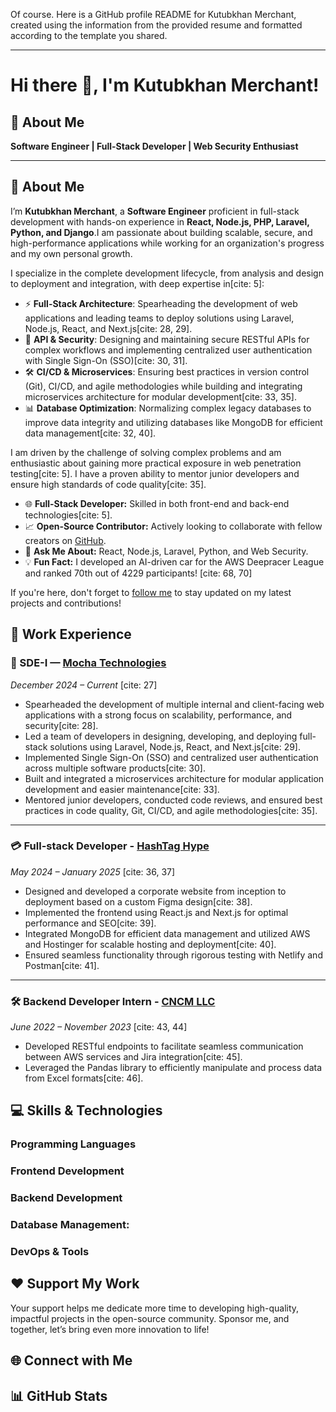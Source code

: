 Of course. Here is a GitHub profile README for Kutubkhan Merchant, created using the information from the provided resume and formatted according to the template you shared.

-----

# Hi there 👋, I'm Kutubkhan Merchant\! 

[][portfolio]

## 💼 About Me

**Software Engineer | Full-Stack Developer | Web Security Enthusiast** 

-----

## 📝 About Me

I’m **Kutubkhan Merchant**, a **Software Engineer** proficient in full-stack development with hands-on experience in **React, Node.js, PHP, Laravel, Python, and Django**.I am passionate about building scalable, secure, and high-performance applications while working for an organization's progress and my own personal growth.

I specialize in the complete development lifecycle, from analysis and design to deployment and integration, with deep expertise in[cite: 5]:

  * ⚡ **Full-Stack Architecture**: Spearheading the development of web applications and leading teams to deploy solutions using Laravel, Node.js, React, and Next.js[cite: 28, 29].
  * 🔐 **API & Security**: Designing and maintaining secure RESTful APIs for complex workflows and implementing centralized user authentication with Single Sign-On (SSO)[cite: 30, 31].
  * 🛠 **CI/CD & Microservices**: Ensuring best practices in version control (Git), CI/CD, and agile methodologies while building and integrating microservices architecture for modular development[cite: 33, 35].
  * 📊 **Database Optimization**: Normalizing complex legacy databases to improve data integrity and utilizing databases like MongoDB for efficient data management[cite: 32, 40].

I am driven by the challenge of solving complex problems and am enthusiastic about gaining more practical exposure in web penetration testing[cite: 5]. I have a proven ability to mentor junior developers and ensure high standards of code quality[cite: 35].

  * 🌐 **Full-Stack Developer:** Skilled in both front-end and back-end technologies[cite: 5].
  * 📈 **Open-Source Contributor:** Actively looking to collaborate with fellow creators on [GitHub][github].
  * 💬 **Ask Me About:** React, Node.js, Laravel, Python, and Web Security.
  * 💡 **Fun Fact:** I developed an AI-driven car for the AWS Deepracer League and ranked 70th out of 4229 participants\! [cite: 68, 70]

If you're here, don't forget to [follow me](https://www.google.com/search?q=https://github.com/kutubkhan786) to stay updated on my latest projects and contributions\!

## 💼 Work Experience

### 🚀 SDE-I — [Mocha Technologies](https://www.mochatechnologies.com)

*December 2024 – Current* [cite: 27]

  * Spearheaded the development of multiple internal and client-facing web applications with a strong focus on scalability, performance, and security[cite: 28].
  * Led a team of developers in designing, developing, and deploying full-stack solutions using Laravel, Node.js, React, and Next.js[cite: 29].
  * Implemented Single Sign-On (SSO) and centralized user authentication across multiple software products[cite: 30].
  * Built and integrated a microservices architecture for modular application development and easier maintenance[cite: 33].
  * Mentored junior developers, conducted code reviews, and ensured best practices in code quality, Git, CI/CD, and agile methodologies[cite: 35].

-----

### 💳 Full-stack Developer - [HashTag Hype](https://www.google.com/search?q=https://www.hashtag-hype.com/)

*May 2024 – January 2025* [cite: 36, 37]

  * Designed and developed a corporate website from inception to deployment based on a custom Figma design[cite: 38].
  * Implemented the frontend using React.js and Next.js for optimal performance and SEO[cite: 39].
  * Integrated MongoDB for efficient data management and utilized AWS and Hostinger for scalable hosting and deployment[cite: 40].
  * Ensured seamless functionality through rigorous testing with Netlify and Postman[cite: 41].

-----

### 🛠️ Backend Developer Intern - [CNCM LLC](https://www.google.com/search?q=https://www.cncm.com/)

*June 2022 – November 2023* [cite: 43, 44]

  * Developed RESTful endpoints to facilitate seamless communication between AWS services and Jira integration[cite: 45].
  * Leveraged the Pandas library to efficiently manipulate and process data from Excel formats[cite: 46].

## 💻 Skills & Technologies

### **Programming Languages**

  
  
  
  
  

### **Frontend Development**

  
  
  
  

### **Backend Development**

  
  
  

### **Database Management:**

  
  

### **DevOps & Tools**

  
  
  
  
  

## ❤️ Support My Work

Your support helps me dedicate more time to developing high-quality, impactful projects in the open-source community. Sponsor me, and together, let’s bring even more innovation to life\!

[](https://www.google.com/search?q=https://github.com/sponsors/kutubkhan786)

## 🌐 Connect with Me

## 📊 GitHub Stats

[](https://www.google.com/search?q=%5Bhttps://github.com/ashutosh00710/github-readme-activity-graph%5D\(https://github.com/ashutosh00710/github-readme-activity-graph\))

[portfolio]: https://www.google.com/search?q=%5Bhttps://kmerchant.netlify.app/%5D\(https://kmerchant.netlify.app/\)
[github]: https://www.google.com/search?q=%5Bhttps://github.com/kutubkhan786%5D\(https://github.com/kutubkhan786\)
[linkedin]: https://www.google.com/search?q=%5Bhttps://www.linkedin.com/in/qutubkhan-merchant-b2372631a%5D\(https://www.linkedin.com/in/qutubkhan-merchant-b2372631a\)
[gmail]: mailto:kutubmerchant598@gmail.com
